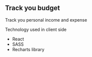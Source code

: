 ## Track you budget 

Track you personal income and expense

Technology used in client side
- React 
- SASS 
- Recharts library
